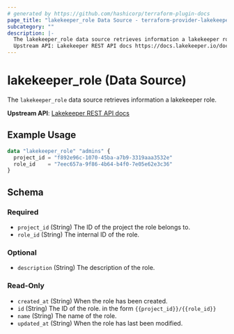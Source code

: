 ```yaml
---
# generated by https://github.com/hashicorp/terraform-plugin-docs
page_title: "lakekeeper_role Data Source - terraform-provider-lakekeeper"
subcategory: ""
description: |-
  The lakekeeper_role data source retrieves information a lakekeeper role.
  Upstream API: Lakekeeper REST API docs https://docs.lakekeeper.io/docs/nightly/api/management/#tag/role/operation/get_role
---
```


# lakekeeper_role (Data Source)

The `lakekeeper_role` data source retrieves information a lakekeeper role.

**Upstream API**: [Lakekeeper REST API docs](https://docs.lakekeeper.io/docs/nightly/api/management/#tag/role/operation/get_role)

## Example Usage

```terraform
data "lakekeeper_role" "admins" {
  project_id = "f892e96c-1070-45ba-a7b9-3319aaa3532e"
  role_id    = "7eec657a-9f86-4b64-b4f0-7e05e62e3c36"
}
```

<!-- schema generated by tfplugindocs -->
## Schema

### Required

- `project_id` (String) The ID of the project the role belongs to.
- `role_id` (String) The internal ID of the role.

### Optional

- `description` (String) The description of the role.

### Read-Only

- `created_at` (String) When the role has been created.
- `id` (String) The ID of the role. in the form `{{project_id}}/{{role_id}}`
- `name` (String) The name of the role.
- `updated_at` (String) When the role has last been modified.
